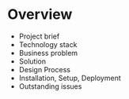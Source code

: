 # Overview

- Project brief
- Technology stack
- Business problem
- Solution
- Design Process
- Installation, Setup, Deployment
- Outstanding issues
